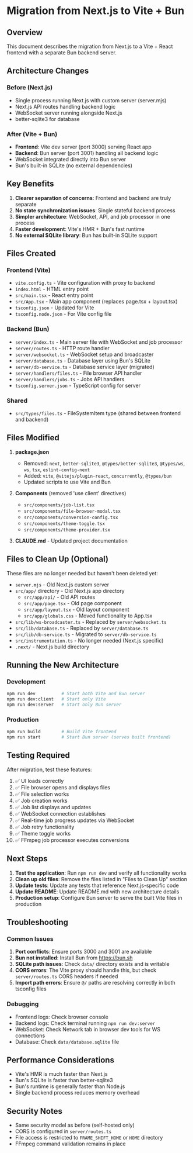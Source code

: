 # Migration from Next.js to Vite + Bun

## Overview

This document describes the migration from Next.js to a Vite + React frontend with a separate Bun backend server.

## Architecture Changes

### Before (Next.js)

- Single process running Next.js with custom server (server.mjs)
- Next.js API routes handling backend logic
- WebSocket server running alongside Next.js
- better-sqlite3 for database

### After (Vite + Bun)

- **Frontend**: Vite dev server (port 3000) serving React app
- **Backend**: Bun server (port 3001) handling all backend logic
- WebSocket integrated directly into Bun server
- Bun's built-in SQLite (no external dependencies)

## Key Benefits

1. **Clearer separation of concerns**: Frontend and backend are truly separate
2. **No state synchronization issues**: Single stateful backend process
3. **Simpler architecture**: WebSocket, API, and job processor in one process
4. **Faster development**: Vite's HMR + Bun's fast runtime
5. **No external SQLite library**: Bun has built-in SQLite support

## Files Created

### Frontend (Vite)

- `vite.config.ts` - Vite configuration with proxy to backend
- `index.html` - HTML entry point
- `src/main.tsx` - React entry point
- `src/App.tsx` - Main app component (replaces page.tsx + layout.tsx)
- `tsconfig.json` - Updated for Vite
- `tsconfig.node.json` - For Vite config file

### Backend (Bun)

- `server/index.ts` - Main server file with WebSocket and job processor
- `server/routes.ts` - HTTP route handler
- `server/websocket.ts` - WebSocket setup and broadcaster
- `server/database.ts` - Database layer using Bun's SQLite
- `server/db-service.ts` - Database service layer (migrated)
- `server/handlers/files.ts` - File browser API handler
- `server/handlers/jobs.ts` - Jobs API handlers
- `tsconfig.server.json` - TypeScript config for server

### Shared

- `src/types/files.ts` - FileSystemItem type (shared between frontend and backend)

## Files Modified

1. **package.json**
   - Removed: `next`, `better-sqlite3`, `@types/better-sqlite3`, `@types/ws`, `ws`, `tsx`, `eslint-config-next`
   - Added: `vite`, `@vitejs/plugin-react`, `concurrently`, `@types/bun`
   - Updated scripts to use Vite and Bun

2. **Components** (removed 'use client' directives)
   - `src/components/job-list.tsx`
   - `src/components/file-browser-modal.tsx`
   - `src/components/conversion-config.tsx`
   - `src/components/theme-toggle.tsx`
   - `src/components/theme-provider.tsx`

3. **CLAUDE.md** - Updated project documentation

## Files to Clean Up (Optional)

These files are no longer needed but haven't been deleted yet:

- `server.mjs` - Old Next.js custom server
- `src/app/` directory - Old Next.js app directory
  - `src/app/api/` - Old API routes
  - `src/app/page.tsx` - Old page component
  - `src/app/layout.tsx` - Old layout component
  - `src/app/globals.css` - Moved functionality to App.tsx
- `src/lib/ws-broadcaster.ts` - Replaced by `server/websocket.ts`
- `src/lib/database.ts` - Replaced by `server/database.ts`
- `src/lib/db-service.ts` - Migrated to `server/db-service.ts`
- `src/instrumentation.ts` - No longer needed (Next.js specific)
- `.next/` - Next.js build directory

## Running the New Architecture

### Development

```bash
npm run dev          # Start both Vite and Bun server
npm run dev:client   # Start only Vite
npm run dev:server   # Start only Bun server
```

### Production

```bash
npm run build        # Build Vite frontend
npm run start        # Start Bun server (serves built frontend)
```

## Testing Required

After migration, test these features:

1. ✅ UI loads correctly
2. ✅ File browser opens and displays files
3. ✅ File selection works
4. ✅ Job creation works
5. ✅ Job list displays and updates
6. ✅ WebSocket connection establishes
7. ✅ Real-time job progress updates via WebSocket
8. ✅ Job retry functionality
9. ✅ Theme toggle works
10. ✅ FFmpeg job processor executes conversions

## Next Steps

1. **Test the application**: Run `npm run dev` and verify all functionality works
2. **Clean up old files**: Remove the files listed in "Files to Clean Up" section
3. **Update tests**: Update any tests that reference Next.js-specific code
4. **Update README**: Update README.md with new architecture details
5. **Production setup**: Configure Bun server to serve the built Vite files in production

## Troubleshooting

### Common Issues

1. **Port conflicts**: Ensure ports 3000 and 3001 are available
2. **Bun not installed**: Install Bun from https://bun.sh
3. **SQLite path issues**: Check `data/` directory exists and is writable
4. **CORS errors**: The Vite proxy should handle this, but check `server/routes.ts` CORS headers if needed
5. **Import path errors**: Ensure `@/` paths are resolving correctly in both tsconfig files

### Debugging

- Frontend logs: Check browser console
- Backend logs: Check terminal running `npm run dev:server`
- WebSocket: Check Network tab in browser dev tools for WS connections
- Database: Check `data/database.sqlite` file

## Performance Considerations

- Vite's HMR is much faster than Next.js
- Bun's SQLite is faster than better-sqlite3
- Bun's runtime is generally faster than Node.js
- Single backend process reduces memory overhead

## Security Notes

- Same security model as before (self-hosted only)
- CORS is configured in `server/routes.ts`
- File access is restricted to `FRAME_SHIFT_HOME` or `HOME` directory
- FFmpeg command validation remains in place
